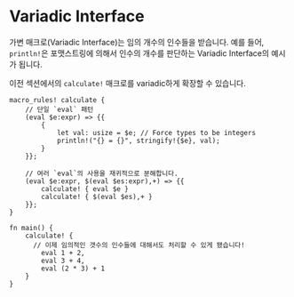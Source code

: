 # Variadic Interface

가변 매크로(Variadic Interface)는 임의 개수의 인수들을 받습니다. 예를 들어, `println!`은 포맷스트링에 의해서 인수의 개수를 판단하는 Variadic Interface의 예시가 됩니다.

이전 섹션에서의 `calculate!` 매크로를 variadic하게 확장할 수 있습니다.

```rust,editable
macro_rules! calculate {
    // 단일 `eval` 패턴
    (eval $e:expr) => {{
        {
            let val: usize = $e; // Force types to be integers
            println!("{} = {}", stringify!{$e}, val);
        }
    }};

    // 여러 `eval`의 사용을 재귀적으로 분해합니다.
    (eval $e:expr, $(eval $es:expr),+) => {{
        calculate! { eval $e }
        calculate! { $(eval $es),+ }
    }};
}

fn main() {
    calculate! { 
      // 이제 임의적인 갯수의 인수들에 대해서도 처리할 수 있게 됐습니다!
        eval 1 + 2,
        eval 3 + 4,
        eval (2 * 3) + 1
    }
}
```